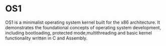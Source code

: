 # OS1
OS1 is a minimalist operating system kernel built for the x86 architecture. It demonstrates the foundational concepts of operating system development, including bootloading, protected mode,multithreading and basic kernel functionality written in C and Assembly.

